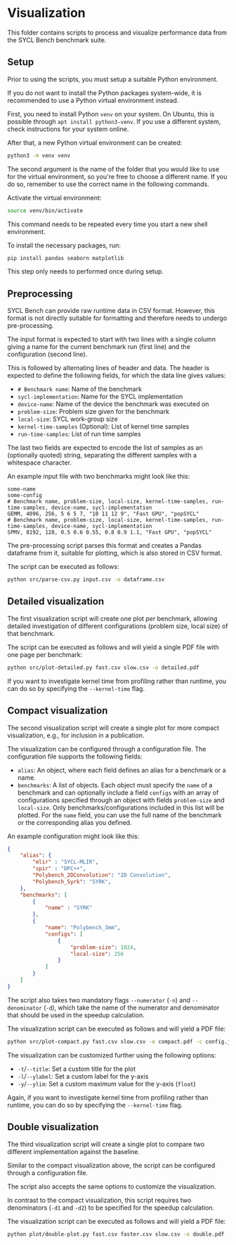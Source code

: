 # Visualization

This folder contains scripts to process and visualize performance data from 
the SYCL Bench benchmark suite.

## Setup

Prior to using the scripts, you must setup a suitable Python environment.

If you do not want to install the Python packages system-wide, it is 
recommended to use a Python virtual environment instead. 

First, you need to install Python `venv` on your system. On Ubuntu, this 
is possible through `apt install python3-venv`. If you use a different system,
check instructions for your system online. 

After that, a new Python virtual environment can be created:
```bash
python3 -m venv venv
```

The second argument is the name of the folder that you would like to use for
the virtual environment, so you're free to choose a different name. If you do 
so, remember to use the correct name in the following commands.

Activate the virtual environment:
```bash
source venv/bin/activate
```

This command needs to be repeated every time you start a new shell environment.


To install the necessary packages, run: 
```bash
pip install pandas seaborn matplotlib
```

This step only needs to performed once during setup. 


## Preprocessing

SYCL Bench can provide raw runtime data in CSV format. However, this format is
not directly suitable for formatting and therefore needs to undergo
pre-processing. 

The input format is expected to start with two lines with a single column
giving a name for the current benchmark run (first line) and the configuration
(second line).

This is followed by alternating lines of header and data. The header is
expected to define the following fields, for which the data line gives values:

* `# Benchmark name`: Name of the benchmark
* `sycl-implementation`: Name for the SYCL implementation
* `device-name`: Name of the device the benchmark was executed on
* `problem-size`: Problem size given for the benchmark
* `local-size`: SYCL work-group size
* `kernel-time-samples` (Optional): List of kernel time samples
* `run-time-samples`: List of run time samples

The last two fields are expected to encode the list of samples as an
(optionally quoted) string, separating the different samples with a
whitespace character.

An example input file with two benchmarks might look like this:
```
some-name
some-config
# Benchmark name, problem-size, local-size, kernel-time-samples, run-time-samples, device-name, sycl-implementation
GEMM, 4096, 256, 5 6 5 7, "10 11 12 9", "Fast GPU", "popSYCL"
# Benchmark name, problem-size, local-size, kernel-time-samples, run-time-samples, device-name, sycl-implementation
SPMV, 8192, 128, 0.5 0.6 0.55, 0.8 0.9 1.1, "Fast GPU", "popSYCL"
```

The pre-processing script parses this format and creates a Pandas dataframe 
from it, suitable for plotting, which is also stored in CSV format.

The script can be executed as follows:

```bash
python src/parse-csv.py input.csv -o dataframe.csv
```

## Detailed visualization

The first visualization script will create one plot *per* benchmark,
allowing detailed investigation of different configurations (problem size, 
local size) of that benchmark. 

The script can be executed as follows and will yield a single PDF file with
one page per benchmark: 

```bash
python src/plot-detailed.py fast.csv slow.csv -o detailed.pdf
```

If you want to investigate kernel time from profiling rather than runtime, you
can do so by specifying the `--kernel-time` flag.


## Compact visualization

The second visualization script will create a single plot for more compact
visualization, e.g., for inclusion in a publication.

The visualization can be configured through a configuration file. The
configuration file supports the following fields:

* `alias`: An object, where each field defines an alias for a benchmark or
a name. 
* `benchmarks`: A list of objects. Each object must specify the `name` of a
benchmark and can optionally include a field `configs` with an array of 
configurations specified through an object with fields `problem-size` and
`local-size`. Only benchmarks/configurations included in this list will be 
plotted. For the `name` field, you can use the full name of the benchmark or
the corresponding alias you defined. 

An example configuration might look like this:

```json
{
    "alias": {
        "mlir" : "SYCL-MLIR",
        "spir" : "DPC++",
        "Polybench_2DConvolution": "2D Convolution",
        "Polybench_Syrk": "SYRK",
    },
    "benchmarks": [
        {
            "name" : "SYRK"
        },
        {
            "name": "Polybench_3mm",
            "configs": [
                {
                    "problem-size": 1024,
                    "local-size": 256
                }
            ]
        }
    ]
}
```

The script also takes two mandatory flags `--numerator` (`-n`) and
`--denominator` (`-d`), which take the name of the numerator and denominator
that should be used in the speedup calculation.

The visualization script can be executed as follows and will yield a PDF file:
```bash
python src/plot-compact.py fast.csv slow.csv -o compact.pdf -c config.json -n "slow-compiler" -d "fast-compiler"
```

The visualization can be customized further using the following options:
* `-t`/`--title`: Set a custom title for the plot
* `-l`/`--ylabel`: Set a custom label for the y-axis
* `-y`/`--ylim`: Set a custom maximum value for the y-axis (`float`)

Again, if you want to investigate kernel time from profiling rather than
runtime, you can do so by specifying the `--kernel-time` flag.

## Double visualization

The third visualization script will create a single plot to compare two
different implementation against the baseline. 

Similar to the compact visualization above, the script can be configured through
a configuration file.

The script also accepts the same options to customize the visualization. 

In contrast to the compact visualization, this script requires two 
denominators (`-d1` and `-d2`) to be specified for the speedup calculation.

The visualization script can be executed as follows and will yield a PDF file:
```bash
python plot/double-plot.py fast.csv faster.csv slow.csv -o double.pdf -c config.json -n "slow-compiler" -d1 "fast-compiler -d2 "faster-compiler"
```

